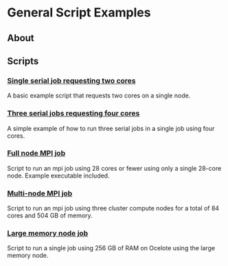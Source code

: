 # General Script Examples

## About


## Scripts

### [Single serial job requesting two cores](two-core-serial-job)
A basic example script that requests two cores on a single node.

### [Three serial jobs requesting four cores](three-serial-jobs-four-cores)
A simple example of how to run three serial jobs in a single job using four cores.

### [Full node MPI job](full-node-mpi-job)
Script to run an mpi job using 28 cores or fewer using only a single 28-core node. Example executable included. 

### [Multi-node MPI job](multi-node-mpi-job)
Script to run an mpi job using three cluster compute nodes for a total of 84 cores and 504 GB of memory.

### [Large memory node job](large-memory-node-job)
Script to run a single job using 256 GB of RAM on Ocelote using the large memory node. 

